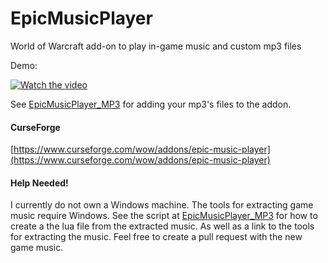 # EpicMusicPlayer
World of Warcraft add-on to play in-game music and custom mp3 files

Demo:

[![Watch the video](https://img.youtube.com/vi/7n9SfyGcE6s/hqdefault.jpg)](https://youtu.be/7n9SfyGcE6s)

See [EpicMusicPlayer_MP3](https://github.com/Kiatra/EpicMusicPlayer_MP3) for adding your mp3's files to the addon.

#### CurseForge
[https://www.curseforge.com/wow/addons/epic-music-player](https://www.curseforge.com/wow/addons/epic-music-player)

#### Help Needed!
I currently do not own a Windows machine. The tools for extracting game music require Windows. See the script at [EpicMusicPlayer_MP3](https://github.com/Kiatra/EpicMusicPlayer_MP3) for how to create a the lua file from the extracted music. As well as a link to the tools for extracting the music. Feel free to create a pull request with the new game music. 


